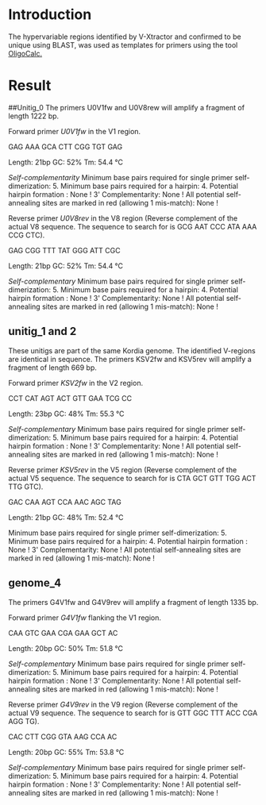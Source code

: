 # Introduction
The hypervariable regions identified by V-Xtractor and confirmed to be unique using BLAST, was used as templates for primers using the tool [OligoCalc.](http://biotools.nubic.northwestern.edu/OligoCalc.html)

# Result
##Unitig_0
The primers U0V1fw and U0V8rew will amplify a fragment of length 1222 bp.

Forward primer *U0V1fw* in the V1 region.

GAG AAA GCA CTT CGG TGT GAG

Length: 21bp
GC: 52%
Tm: 54.4 °C

*Self-complementarity*
Minimum base pairs required for single primer self-dimerization: 5.
Minimum base pairs required for a hairpin: 4.
Potential hairpin formation : None !
3' Complementarity: None !
All potential self-annealing sites are marked in red (allowing 1 mis-match): None !

Reverse primer *U0V8rev* in the V8 region (Reverse complement of the actual V8 sequence. The sequence to search for is GCG AAT CCC ATA AAA CCG CTC).

GAG CGG TTT TAT GGG ATT CGC

Length: 21bp
GC: 52%
Tm: 54.4 °C

*Self-complementary*
Minimum base pairs required for single primer self-dimerization: 5.
Minimum base pairs required for a hairpin: 4.
Potential hairpin formation : None !
3' Complementarity: None !
All potential self-annealing sites are marked in red (allowing 1 mis-match): None !

## unitig_1 and 2
These unitigs are part of the same Kordia genome. The identified V-regions are identical in sequence.
The primers KSV2fw and KSV5rev will amplify a fragment of length 669 bp.

Forward primer *KSV2fw* in the V2 region.

CCT CAT AGT ACT GTT GAA TCG CC

Length: 23bp
GC: 48%
Tm: 55.3 °C

*Self-complementary*
Minimum base pairs required for single primer self-dimerization: 5.
Minimum base pairs required for a hairpin: 4.
Potential hairpin formation : None !
3' Complementarity: None !
All potential self-annealing sites are marked in red (allowing 1 mis-match): None !

Reverse primer *KSV5rev* in the V5 region (Reverse complement of the actual V5 sequence. The sequence to search for is CTA GCT GTT TGG ACT TTG GTC).

GAC CAA AGT CCA AAC AGC TAG

Length: 21bp
GC: 48%
Tm: 52.4 °C

Minimum base pairs required for single primer self-dimerization: 5.
Minimum base pairs required for a hairpin: 4.
Potential hairpin formation : None !
3' Complementarity: None !
All potential self-annealing sites are marked in red (allowing 1 mis-match): None !



## genome_4
The primers G4V1fw and G4V9rev will amplify a fragment of length 1335 bp.

Forward primer *G4V1fw* flanking the V1 region.

CAA GTC GAA CGA GAA GCT AC

Length: 20bp
GC: 50%
Tm: 51.8 °C

*Self-complementary*
Minimum base pairs required for single primer self-dimerization: 5.
Minimum base pairs required for a hairpin: 4.
Potential hairpin formation : None !
3' Complementarity: None !
All potential self-annealing sites are marked in red (allowing 1 mis-match): None !

Reverse primer *G4V9rev* in the V9 region (Reverse complement of the actual V9 sequence. The sequence to search for is GTT GGC TTT ACC CGA AGG TG).

CAC CTT CGG GTA AAG CCA AC

Length: 20bp
GC: 55%
Tm: 53.8 °C

*Self-complementary*
Minimum base pairs required for single primer self-dimerization: 5.
Minimum base pairs required for a hairpin: 4.
Potential hairpin formation : None !
3' Complementarity: None !
All potential self-annealing sites are marked in red (allowing 1 mis-match): None !

